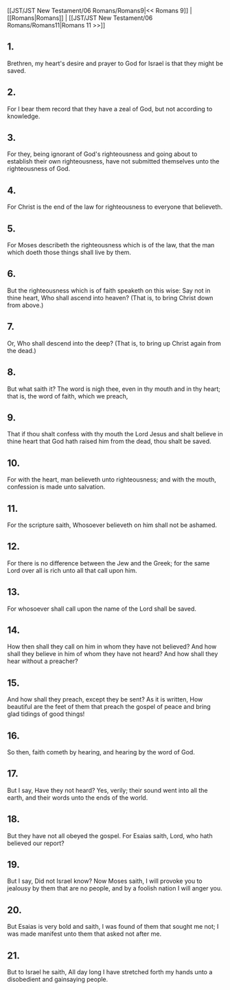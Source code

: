 [[JST/JST New Testament/06 Romans/Romans9|<< Romans 9]] | [[Romans|Romans]] | [[JST/JST New Testament/06 Romans/Romans11|Romans 11 >>]]
## 1.
Brethren, my heart\'s desire and prayer to God for Israel is that they might be saved.
## 2.
For I bear them record that they have a zeal of God, but not according to knowledge.
## 3.
For they, being ignorant of God\'s righteousness and going about to establish their own righteousness, have not submitted themselves unto the righteousness of God.
## 4.
For Christ is the end of the law for righteousness to everyone that believeth.
## 5.
For Moses describeth the righteousness which is of the law, that the man which doeth those things shall live by them.
## 6.
But the righteousness which is of faith speaketh on this wise: Say not in thine heart, Who shall ascend into heaven? (That is, to bring Christ down from above.)
## 7.
Or, Who shall descend into the deep? (That is, to bring up Christ again from the dead.)
## 8.
But what saith it? The word is nigh thee, even in thy mouth and in thy heart; that is, the word of faith, which we preach,
## 9.
That if thou shalt confess with thy mouth the Lord Jesus and shalt believe in thine heart that God hath raised him from the dead, thou shalt be saved.
## 10.
For with the heart, man believeth unto righteousness; and with the mouth, confession is made unto salvation.
## 11.
For the scripture saith, Whosoever believeth on him shall not be ashamed.
## 12.
For there is no difference between the Jew and the Greek; for the same Lord over all is rich unto all that call upon him.
## 13.
For whosoever shall call upon the name of the Lord shall be saved.
## 14.
How then shall they call on him in whom they have not believed? And how shall they believe in him of whom they have not heard? And how shall they hear without a preacher?
## 15.
And how shall they preach, except they be sent? As it is written, How beautiful are the feet of them that preach the gospel of peace and bring glad tidings of good things!
## 16.
So then, faith cometh by hearing, and hearing by the word of God.
## 17.
But I say, Have they not heard? Yes, verily; their sound went into all the earth, and their words unto the ends of the world.
## 18.
But they have not all obeyed the gospel. For Esaias saith, Lord, who hath believed our report?
## 19.
But I say, Did not Israel know? Now Moses saith, I will provoke you to jealousy by them that are no people, and by a foolish nation I will anger you.
## 20.
But Esaias is very bold and saith, I was found of them that sought me not; I was made manifest unto them that asked not after me.
## 21.
But to Israel he saith, All day long I have stretched forth my hands unto a disobedient and gainsaying people.

